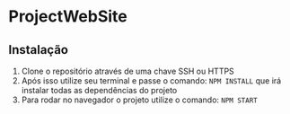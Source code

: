 # ProjectWebSite

## Instalação

1. Clone o repositório através de uma chave SSH ou HTTPS
2. Após isso utilize seu terminal e passe o comando: `NPM INSTALL` que irá instalar todas as dependências do projeto
3. Para rodar no navegador o projeto utilize o comando: `NPM START`


